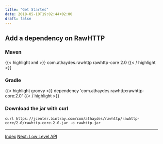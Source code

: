 ```yaml
---
title: "Get Started"
date: 2018-05-10T19:02:44+02:00
draft: false
---
```


## Add a dependency on RawHTTP

### Maven

{{< highlight xml >}}
<dependency>
    <groupId>com.athaydes.rawhttp</groupId>
    <artifactId>rawhttp-core</artifactId>
    <version>2.0</version>
</dependency>
{{< / highlight >}}

### Gradle

{{< highlight groovy >}}
dependency 'com.athaydes.rawhttp:rawhttp-core:2.0'
{{< / highlight >}}

### Download the jar with curl

```
curl https://jcenter.bintray.com/com/athaydes/rawhttp/rawhttp-core/2.0/rawhttp-core-2.0.jar -o rawhttp.jar
```

<hr>

[Index](/rawhttp/docs) [Next: Low Level API](/rawhttp/docs/low-level-api)